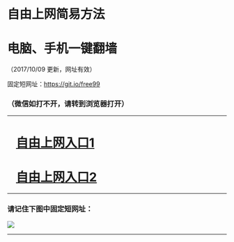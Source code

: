 ﻿# 自由上网简易方法

# 电脑、手机一键翻墙

（2017/10/09 更新，网址有效）

固定短网址：https://git.io/free99

### （微信如打不开，请转到浏览器打开）


***





# &nbsp;&nbsp; <a href="http://ft93849352.fwq-tz-1001.info/fwqtz01.html?t=10090015389 " target="_blank">自由上网入口1</a>
# &nbsp;&nbsp; <a href="http://ft1114119897.fwq-tz-1002.info/fwqtz02.html?t=100900119635 " target="_blank">自由上网入口2</a>
***

### 请记住下图中固定短网址：

<img src="https://s3-us-west-2.amazonaws.com/fwq-1001/yjfq-20170905okok.png" /> 


***

